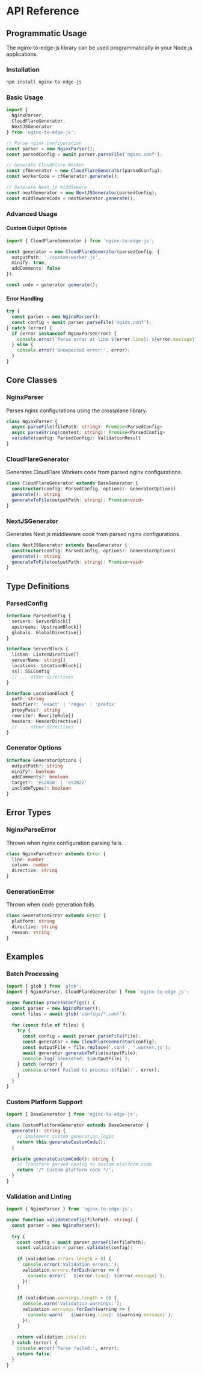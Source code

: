 # API Reference

## Programmatic Usage

The nginx-to-edge-js library can be used programmatically in your Node.js applications.

### Installation

```bash
npm install nginx-to-edge-js
```

### Basic Usage

```typescript
import { 
  NginxParser,
  CloudFlareGenerator,
  NextJSGenerator 
} from 'nginx-to-edge-js';

// Parse nginx configuration
const parser = new NginxParser();
const parsedConfig = await parser.parseFile('nginx.conf');

// Generate CloudFlare Worker
const cfGenerator = new CloudFlareGenerator(parsedConfig);
const workerCode = cfGenerator.generate();

// Generate Next.js middleware
const nextGenerator = new NextJSGenerator(parsedConfig);
const middlewareCode = nextGenerator.generate();
```

### Advanced Usage

#### Custom Output Options

```typescript
import { CloudFlareGenerator } from 'nginx-to-edge-js';

const generator = new CloudFlareGenerator(parsedConfig, {
  outputPath: './custom-worker.js',
  minify: true,
  addComments: false
});

const code = generator.generate();
```

#### Error Handling

```typescript
try {
  const parser = new NginxParser();
  const config = await parser.parseFile('nginx.conf');
} catch (error) {
  if (error instanceof NginxParseError) {
    console.error(`Parse error at line ${error.line}: ${error.message}`);
  } else {
    console.error('Unexpected error:', error);
  }
}
```

## Core Classes

### NginxParser

Parses nginx configurations using the crossplane library.

```typescript
class NginxParser {
  async parseFile(filePath: string): Promise<ParsedConfig>
  async parseString(content: string): Promise<ParsedConfig>
  validate(config: ParsedConfig): ValidationResult
}
```

### CloudFlareGenerator

Generates CloudFlare Workers code from parsed nginx configurations.

```typescript
class CloudFlareGenerator extends BaseGenerator {
  constructor(config: ParsedConfig, options?: GeneratorOptions)
  generate(): string
  generateToFile(outputPath: string): Promise<void>
}
```

### NextJSGenerator

Generates Next.js middleware code from parsed nginx configurations.

```typescript
class NextJSGenerator extends BaseGenerator {
  constructor(config: ParsedConfig, options?: GeneratorOptions)
  generate(): string
  generateToFile(outputPath: string): Promise<void>
}
```

## Type Definitions

### ParsedConfig

```typescript
interface ParsedConfig {
  servers: ServerBlock[]
  upstreams: UpstreamBlock[]
  globals: GlobalDirective[]
}

interface ServerBlock {
  listen: ListenDirective[]
  serverName: string[]
  locations: LocationBlock[]
  ssl: SSLConfig
  // ... other directives
}

interface LocationBlock {
  path: string
  modifier?: 'exact' | 'regex' | 'prefix'
  proxyPass?: string
  rewrite?: RewriteRule[]
  headers: HeaderDirective[]
  // ... other directives
}
```

### Generator Options

```typescript
interface GeneratorOptions {
  outputPath?: string
  minify?: boolean
  addComments?: boolean
  target?: 'es2020' | 'es2022'
  includeTypes?: boolean
}
```

## Error Types

### NginxParseError

Thrown when nginx configuration parsing fails.

```typescript
class NginxParseError extends Error {
  line: number
  column: number
  directive: string
}
```

### GenerationError

Thrown when code generation fails.

```typescript
class GenerationError extends Error {
  platform: string
  directive: string
  reason: string
}
```

## Examples

### Batch Processing

```typescript
import { glob } from 'glob';
import { NginxParser, CloudFlareGenerator } from 'nginx-to-edge-js';

async function processConfigs() {
  const parser = new NginxParser();
  const files = await glob('configs/*.conf');
  
  for (const file of files) {
    try {
      const config = await parser.parseFile(file);
      const generator = new CloudFlareGenerator(config);
      const outputFile = file.replace('.conf', '.worker.js');
      await generator.generateToFile(outputFile);
      console.log(`Generated: ${outputFile}`);
    } catch (error) {
      console.error(`Failed to process ${file}:`, error);
    }
  }
}
```

### Custom Platform Support

```typescript
import { BaseGenerator } from 'nginx-to-edge-js';

class CustomPlatformGenerator extends BaseGenerator {
  generate(): string {
    // Implement custom generation logic
    return this.generateCustomCode();
  }
  
  private generateCustomCode(): string {
    // Transform parsed config to custom platform code
    return '/* Custom platform code */';
  }
}
```

### Validation and Linting

```typescript
import { NginxParser } from 'nginx-to-edge-js';

async function validateConfig(filePath: string) {
  const parser = new NginxParser();
  
  try {
    const config = await parser.parseFile(filePath);
    const validation = parser.validate(config);
    
    if (validation.errors.length > 0) {
      console.error('Validation errors:');
      validation.errors.forEach(error => {
        console.error(`  ${error.line}: ${error.message}`);
      });
    }
    
    if (validation.warnings.length > 0) {
      console.warn('Validation warnings:');
      validation.warnings.forEach(warning => {
        console.warn(`  ${warning.line}: ${warning.message}`);
      });
    }
    
    return validation.isValid;
  } catch (error) {
    console.error('Parse failed:', error);
    return false;
  }
}
```
